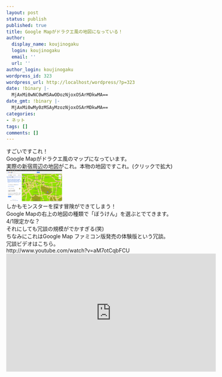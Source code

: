 ```yaml
---
layout: post
status: publish
published: true
title: Google Mapがドラクエ風の地図になっている！
author:
  display_name: koujinogaku
  login: koujinogaku
  email: ''
  url: ''
author_login: koujinogaku
wordpress_id: 323
wordpress_url: http://localhost/wordpress/?p=323
date: !binary |-
  MjAxMi0wNC0wMSAwODozNjoxOSArMDkwMA==
date_gmt: !binary |-
  MjAxMi0wMy0zMSAyMzozNjoxOSArMDkwMA==
categories:
- ネット
tags: []
comments: []
---
```

<p>すごいですこれ！<br />
Google Mapがドラクエ風のマップになっています。<br />
実際の新宿周辺の地図がこれ。本物の地図ですこれ。(クリックで拡大)<br />
<a href="/blog/img/20120401.png" target="_blank"><img src="/blog/img/20120401s.png" alt="" border="0" width="149" height="84" /></a><br />
しかもモンスターを探す冒険ができてしまう！<br />
Google Mapの右上の地図の種類で「ぼうけん」を選ぶとでてきます。<br />
4/1限定かな？<br />
それにしても冗談の規模がでかすぎる(笑)<br />
ちなみにこれはGoogle Map ファミコン版発売の体験版という冗談。<br />
冗談ビデオはこちら。<br />
http://www.youtube.com/watch?v=aM7otCqbFCU<br />
<iframe width="560" height="315" src="http://www.youtube.com/embed/aM7otCqbFCU" frameborder="0" allowfullscreen></iframe></p>
